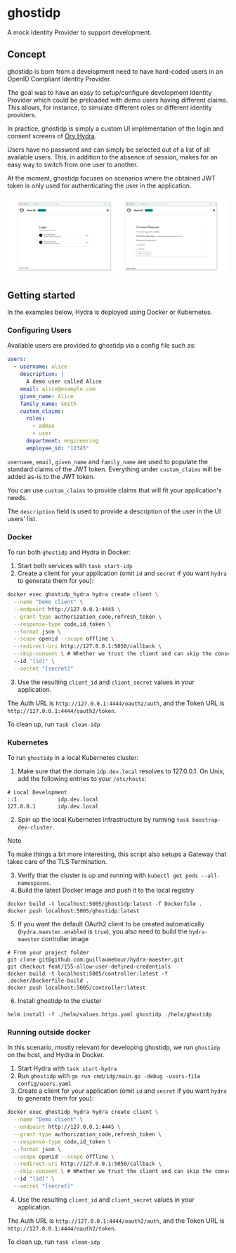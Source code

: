 # ghostidp

A mock Identity Provider to support development.

## Concept

ghostidp is born from a development need to have hard-coded users in an OpenID Compliant Identity Provider.

The goal was to have an easy to setup/configure development Identity Provider which could be preloaded with
demo users having different claims. This allows, for instance, to simulate different roles or different identity providers.

In practice, ghostidp is simply a custom UI implementation of the login and consent screens of [Ory Hydra](https://github.com/ory/hydra).

Users have no password and can simply be selected out of a list of all available users.
This, in addition to the absence of session, makes for an easy way to switch from one user to another.

At the moment, ghostidp focuses on scenarios where the obtained JWT token is only used for authenticating the user in the application.

![ghostidp screenshots](screenshots.png)

## Getting started

In the examples below, Hydra is deployed using Docker or Kubernetes.

### Configuring Users

Available users are provided to ghostidp via a config file such as:

```yaml
users:
  - username: alice
    description: |
      A demo user called Alice
    email: alice@example.com
    given_name: Alice
    family_name: Smith
    custom_claims:
      roles:
        - admin
        - user
      department: engineering
      employee_id: "12345"
```

`username`, `email`, `given_name` and `family_name` are used to populate the standard claims of the JWT token.
Everything under `custom_claims` will be added as-is to the JWT token. 

You can use `custom_claims` to provide claims that will fit your application's needs.

The `description` field is used to provide a description of the user in the UI users' list.

### Docker

To run both `ghostidp` and Hydra in Docker:

1. Start both services with `task start-idp`
2. Create a client for your application (omit `id` and `secret` if you want `hydra` to generate them for you):
```bash
docker exec ghostidp_hydra hydra create client \
  --name "Demo client" \
  --endpoint http://127.0.0.1:4445 \
  --grant-type authorization_code,refresh_token \
  --response-type code,id_token \
  --format json \
  --scope openid --scope offline \
  --redirect-uri http://127.0.0.1:5050/callback \
  --skip-consent \ # Whether we trust the client and can skip the consent page.
  --id "[id]" \
  --secret "[secret]"
```
3. Use the resulting `client_id` and `client_secret` values in your application.

The Auth URL is `http://127.0.0.1:4444/oauth2/auth`, and the Token URL is `http://127.0.0.1:4444/oauth2/token`.

To clean up, run `task clean-idp`

### Kubernetes

To run `ghostidp` in a local Kubernetes cluster:

1. Make sure that the domain `idp.dev.local` resolves to 127.0.0.1. On Unix, add the following entries to your `/etc/hosts`:
```
# Local Development
::1             idp.dev.local
127.0.0.1       idp.dev.local
```

2. Spin up the local Kubernetes infrastructure by running `task boostrap-dev-cluster`.

> [!NOTE]  
> To make things a bit more interesting, this script also setups a Gateway that takes care of the TLS Termination.

3. Verify that the cluster is up and running with `kubectl get pods --all-namespaces`.
4. Build the latest Docker image and push it to the local registry
```
docker build -t localhost:5005/ghostidp:latest -f Dockerfile . 
docker push localhost:5005/ghostidp:latest  
```

5. If you want the default OAuth2 client to be created automatically (`hydra.maester.enabled` is `true`), you also need to build the `hydra-maester` controller image
```
# From your project folder
git clone git@github.com:guillaumebour/hydra-maester.git
git checkout feat/155-allow-user-defined-credentials
docker build -t localhost:5005/controller:latest -f .docker/Dockerfile-build .    
docker push localhost:5005/controller:latest
```

6. Install ghostidp to the cluster
```
helm install -f ./helm/values.https.yaml ghostidp ./helm/ghostidp 
```

### Running outside docker

In this scenario, mostly relevant for developing ghostidp, we run `ghostidp` on the host, and Hydra in Docker.

1. Start Hydra with `task start-hydra`
2. Run `ghostidp` with `go run cmd/idp/main.go -debug -users-file config/users.yaml`
3. Create a client for your application (omit `id` and `secret` if you want `hydra` to generate them for you):
```bash
docker exec ghostidp_hydra hydra create client \
  --name "Demo client" \
  --endpoint http://127.0.0.1:4445 \
  --grant-type authorization_code,refresh_token \
  --response-type code,id_token \
  --format json \
  --scope openid --scope offline \
  --redirect-uri http://127.0.0.1:5050/callback \
  --skip-consent \ # Whether we trust the client and can skip the consent page.
  --id "[id]" \
  --secret "[secret]"
```
4. Use the resulting `client_id` and `client_secret` values in your application.

The Auth URL is `http://127.0.0.1:4444/oauth2/auth`, and the Token URL is `http://127.0.0.1:4444/oauth2/token`.

To clean up, run `task clean-idp`
